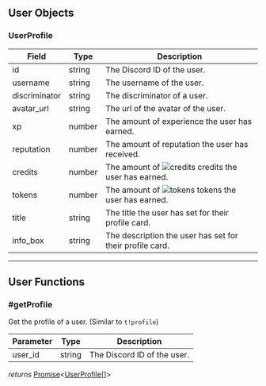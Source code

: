 User Objects
---

### UserProfile

| Field | Type | Description |
|---|---|---|
| id | string | The Discord ID of the user. |
| username | string | The username of the user. |
| discriminator | string | The discriminator of a user. |
| avatar_url | string | The url of the avatar of the user. |
| xp | number | The amount of experience the user has earned. |
| reputation | number | The amount of reputation the user has received. |
| credits | number | The amount of ![credits](https://tatsu.gg/static/credits.gif) credits the user has earned. |
| tokens | number | The amount of ![tokens](https://tatsu.gg/static/tokens.gif) tokens the user has earned. |
| title | string | The title the user has set for their profile card. |
| info_box | string | The description the user has set for their profile card. |

---------

User Functions
---

### #getProfile

Get the profile of a user. (Similar to `t!profile`)

| Parameter | Type | Description |
|---|---|---|
| user_id | string | The Discord ID of the user. |

*returns* [Promise](https://developer.mozilla.org/en-US/docs/Web/JavaScript/Reference/Global_Objects/Promise)<[UserProfile](#userprofile)[]>
